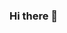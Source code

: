 ### Hi there 👋

<!--
**Skilled1337/Skilled1337** is a ✨ _special_ ✨ repository because its `README.md` (this file) appears on your GitHub profile.

Here are some ideas to get you started:

- 🔭 I’m currently working on Anthrax Project's.
- 🌱 I’m currently learning Go language.
- 📫 How to reach me: Skilled#6666.
- 😄 Pronouns: he/him.
- ⚡ Fun fact: Coding, developing.
-->
